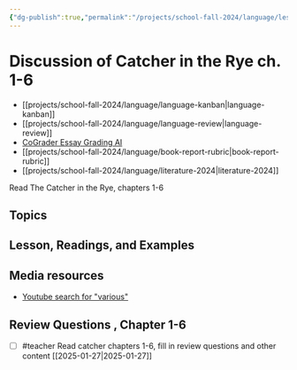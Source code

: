 ```yaml
---
{"dg-publish":true,"permalink":"/projects/school-fall-2024/language/lessons/catcher-ch-1-6-discussion/"}
---
```



#  Discussion of Catcher in the Rye ch. 1-6

- [[projects/school-fall-2024/language/language-kanban\|language-kanban]]
- [[projects/school-fall-2024/language/language-review\|language-review]]
- [CoGrader Essay Grading AI](https://v2.cograder.com/app)
- [[projects/school-fall-2024/language/book-report-rubric\|book-report-rubric]]
- [[projects/school-fall-2024/language/literature-2024\|literature-2024]]


Read The Catcher in the Rye, chapters 1-6

## Topics


## Lesson, Readings, and Examples


## Media resources


- [Youtube search for "various"](https://www.youtube.com/results?search_query=various) 

## Review Questions , Chapter 1-6


- [ ] #teacher Read catcher chapters 1-6, fill in review questions and other content [[2025-01-27\|2025-01-27]]
